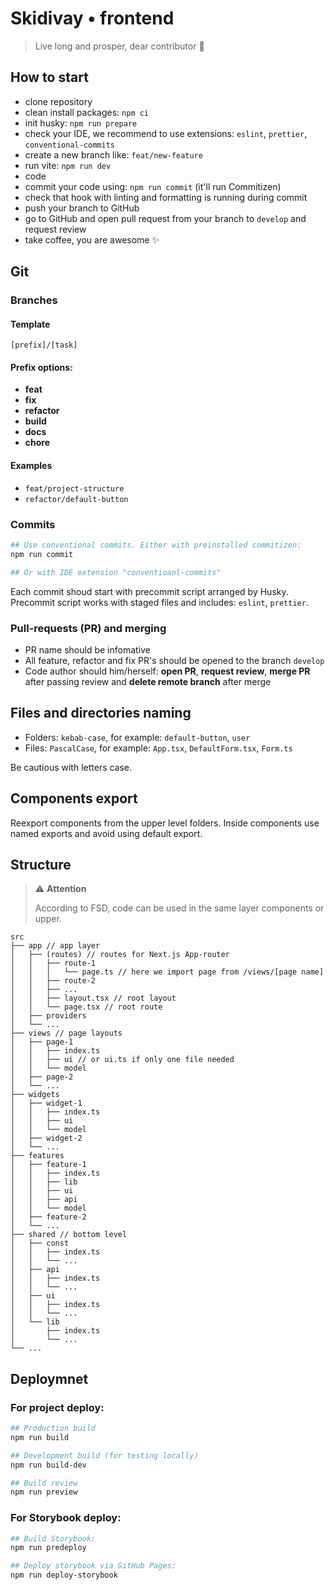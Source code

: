 # Skidivay • frontend

> Live long and prosper, dear contributor 🖖

## How to start

- clone repository
- clean install packages: `npm ci`
- init husky: `npm run prepare`
- check your IDE, we recommend to use extensions: `eslint`, `prettier`, `conventional-commits`
- create a new branch like: `feat/new-feature`
- run vite: `npm run dev`
- code
- commit your code using: `npm run commit` (it'll run Commitizen)
- check that hook with linting and formatting is running during commit
- push your branch to GitHub
- go to GitHub and open pull request from your branch to `develop` and request review
- take coffee, you are awesome ✨

## Git

### Branches

#### Template

`[prefix]/[task]`

#### Prefix options:

- **feat**
- **fix**
- **refactor**
- **build**
- **docs**
- **chore**

#### Examples

- `feat/project-structure`
- `refactor/default-button`

### Commits

```bash
## Use conventional commits. Either with preinstalled commitizen:
npm run commit

## Or with IDE extension "conventioanl-commits"
```

Each commit shoud start with precommit script arranged by Husky. Precommit script works with staged files and includes: `eslint`, `prettier`.

### Pull-requests (PR) and merging

- PR name should be infomative
- All feature, refactor and fix PR's should be opened to the branch `develop`
- Code author should him/herself: **open PR**, **request review**, **merge PR** after passing review and **delete remote branch** after merge

## Files and directories naming

- Folders: `kebab-case`, for example: `default-button`, `user`
- Files: `PascalCase`, for example: `App.tsx`, `DefaultForm.tsx`, `Form.ts`

Be cautious with letters case.

## Components export

Reexport components from the upper level folders. Inside components use named exports and avoid using default export.

## Structure

> ⚠️ **Attention**
>
> According to FSD, code can be used in the same layer components or upper.

```
src
├── app // app layer
│   ├── (routes) // routes for Next.js App-router
│   │   ├── route-1
│   │   │   └── page.ts // here we import page from /views/[page name]
│   │   ├── route-2
│   │   ├── ...
│   │   ├── layout.tsx // root layout
│   │   └── page.tsx // root route
│   ├── providers
│   └── ...
├── views // page layouts
│   ├── page-1
│   │   ├── index.ts
│   │   ├── ui // or ui.ts if only one file needed
│   │   └── model
│   ├── page-2
│   └── ...
├── widgets
│   ├── widget-1
│   │   ├── index.ts
│   │   ├── ui
│   │   └── model
│   ├── widget-2
│   └── ...
├── features
│   ├── feature-1
│   │   ├── index.ts
│   │   ├── lib
│   │   ├── ui
│   │   ├── api
│   │   └── model
│   ├── feature-2
│   └── ...
├── shared // bottom level
│   ├── const
│   │   ├── index.ts
│   │   └── ...
│   ├── api
│   │   ├── index.ts
│   │   └── ...
│   ├── ui
│   │   ├── index.ts
│   │   └── ...
│   └── lib
│       ├── index.ts
│       └── ...
└── ...

```

## Deploymnet

### For project deploy:

```bash
## Production build
npm run build

## Development build (for testing locally)
npm run build-dev

## Build review
npm run preview
```

### For Storybook deploy:

```bash
## Build Storybook:
npm run predeploy

## Deploy storybook via GitHub Pages:
npm run deploy-storybook
```
